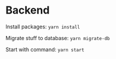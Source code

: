 # Backend

Install packages:
``yarn install``

Migrate stuff to database:
````yarn migrate-db````

Start with command:
````yarn start````